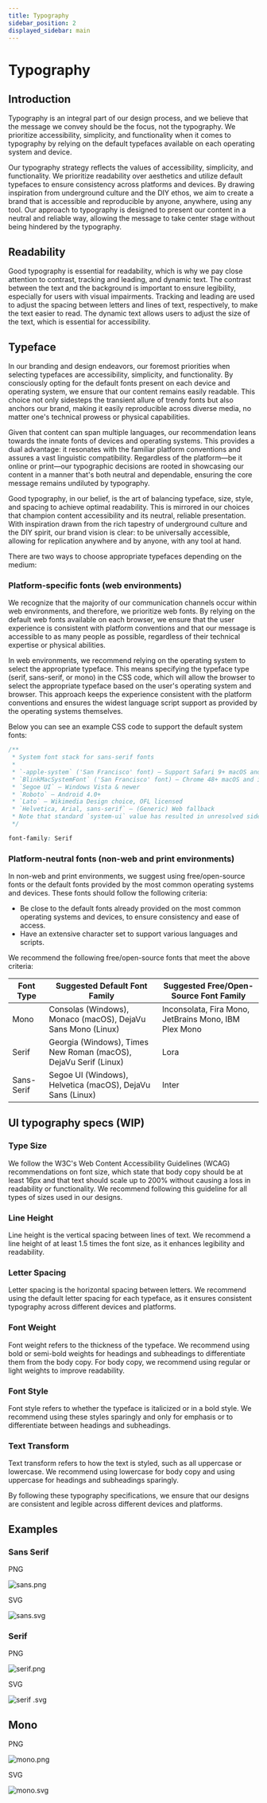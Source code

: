 ```yaml
---
title: Typography
sidebar_position: 2
displayed_sidebar: main
---
```


# Typography

## Introduction

Typography is an integral part of our design process, and we believe that the message we convey should be the focus, not the typography. We prioritize accessibility, simplicity, and functionality when it comes to typography by relying on the default typefaces available on each operating system and device. 

Our typography strategy reflects the values of accessibility, simplicity, and functionality. We prioritize readability over aesthetics and utilize default typefaces to ensure consistency across platforms and devices. By drawing inspiration from underground culture and the DIY ethos, we aim to create a brand that is accessible and reproducible by anyone, anywhere, using any tool. Our approach to typography is designed to present our content in a neutral and reliable way, allowing the message to take center stage without being hindered by the typography.

## **Readability**

Good typography is essential for readability, which is why we pay close attention to contrast, tracking and leading, and dynamic text. The contrast between the text and the background is important to ensure legibility, especially for users with visual impairments. Tracking and leading are used to adjust the spacing between letters and lines of text, respectively, to make the text easier to read. The dynamic text allows users to adjust the size of the text, which is essential for accessibility.

## **Typeface**

In our branding and design endeavors, our foremost priorities when selecting typefaces are accessibility, simplicity, and functionality. By consciously opting for the default fonts present on each device and operating system, we ensure that our content remains easily readable. This choice not only sidesteps the transient allure of trendy fonts but also anchors our brand, making it easily reproducible across diverse media, no matter one's technical prowess or physical capabilities.

Given that content can span multiple languages, our recommendation leans towards the innate fonts of devices and operating systems. This provides a dual advantage: it resonates with the familiar platform conventions and assures a vast linguistic compatibility. Regardless of the platform—be it online or print—our typographic decisions are rooted in showcasing our content in a manner that's both neutral and dependable, ensuring the core message remains undiluted by typography.

Good typography, in our belief, is the art of balancing typeface, size, style, and spacing to achieve optimal readability. This is mirrored in our choices that champion content accessibility and its neutral, reliable presentation. With inspiration drawn from the rich tapestry of underground culture and the DIY spirit, our brand vision is clear: to be universally accessible, allowing for replication anywhere and by anyone, with any tool at hand.

There are two ways to choose appropriate typefaces depending on the medium:

### **Platform-specific fonts (web environments)**

We recognize that the majority of our communication channels occur within web environments, and therefore, we prioritize web fonts. By relying on the default web fonts available on each browser, we ensure that the user experience is consistent with platform conventions and that our message is accessible to as many people as possible, regardless of their technical expertise or physical abilities.

In web environments, we recommend relying on the operating system to select the appropriate typeface. This means specifying the typeface type (serif, sans-serif, or mono) in the CSS code, which will allow the browser to select the appropriate typeface based on the user's operating system and browser. This approach keeps the experience consistent with the platform conventions and ensures the widest language script support as provided by the operating systems themselves.

Below you can see an example CSS code to support the default system fonts:

```css
/**
 * System font stack for sans-serif fonts
 *
 * `-apple-system` ('San Francisco' font) – Support Safari 9+ macOS and iOS, Firefox macOS
 * `BlinkMacSystemFont` ('San Francisco' font) – Chrome 48+ macOS and iOS
 * `Segoe UI` – Windows Vista & newer
 * `Roboto` – Android 4.0+
 * `Lato` – Wikimedia Design choice, OFL licensed
 * `Helvetica, Arial, sans-serif` – (Generic) Web fallback
 * Note that standard `system-ui` value has resulted in unresolved side-effects in certain OS/language combinations as of now and is therefore not included.
 */

font-family: Serif
```

### **Platform-neutral fonts (non-web and print environments)**

In non-web and print environments, we suggest using free/open-source fonts or the default fonts provided by the most common operating systems and devices. These fonts should follow the following criteria:

- Be close to the default fonts already provided on the most common operating systems and devices, to ensure consistency and ease of access.
- Have an extensive character set to support various languages and scripts.

We recommend the following free/open-source fonts that meet the above criteria:

| Font Type | Suggested Default Font Family | Suggested Free/Open-Source Font Family |
| --- | --- | --- |
| Mono | Consolas (Windows), Monaco (macOS), DejaVu Sans Mono (Linux) | Inconsolata, Fira Mono, JetBrains Mono, IBM Plex Mono |
| Serif | Georgia (Windows), Times New Roman (macOS), DejaVu Serif (Linux) | Lora |
| Sans-Serif | Segoe UI (Windows), Helvetica (macOS), DejaVu Sans (Linux) | Inter |

## UI typography specs (WIP)

### **Type Size**

We follow the W3C's Web Content Accessibility Guidelines (WCAG) recommendations on font size, which state that body copy should be at least 16px and that text should scale up to 200% without causing a loss in readability or functionality. We recommend following this guideline for all types of sizes used in our designs.

### **Line Height**

Line height is the vertical spacing between lines of text. We recommend a line height of at least 1.5 times the font size, as it enhances legibility and readability.

### **Letter Spacing**

Letter spacing is the horizontal spacing between letters. We recommend using the default letter spacing for each typeface, as it ensures consistent typography across different devices and platforms.

### **Font Weight**

Font weight refers to the thickness of the typeface. We recommend using bold or semi-bold weights for headings and subheadings to differentiate them from the body copy. For body copy, we recommend using regular or light weights to improve readability.

### **Font Style**

Font style refers to whether the typeface is italicized or in a bold style. We recommend using these styles sparingly and only for emphasis or to differentiate between headings and subheadings.

### **Text Transform**

Text transform refers to how the text is styled, such as all uppercase or lowercase. We recommend using lowercase for body copy and using uppercase for headings and subheadings sparingly.

By following these typography specifications, we ensure that our designs are consistent and legible across different devices and platforms.

## Examples

### Sans Serif

PNG

![sans.png](/sans.png)

SVG

![sans.svg](/sans.svg)

### Serif

PNG

![serif.png](/serif.png)

SVG

![serif .svg](/serif_.svg)

## Mono

PNG

![mono.png](/mono.png)

SVG

![mono.svg](/mono.svg)